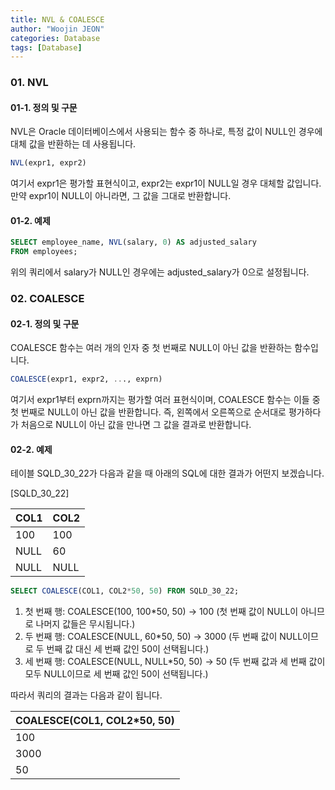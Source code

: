 ```yaml
---
title: NVL & COALESCE
author: "Woojin JEON"
categories: Database
tags: [Database]
---
```


### 01. NVL

#### 01-1. 정의 및 구문

NVL은 Oracle 데이터베이스에서 사용되는 함수 중 하나로, 특정 값이 NULL인 경우에 대체 값을 반환하는 데 사용됩니다.

```SQL
NVL(expr1, expr2)
```

여기서 expr1은 평가할 표현식이고, expr2는 expr1이 NULL일 경우 대체할 값입니다. 만약 expr1이 NULL이 아니라면, 그 값을 그대로 반환합니다.

#### 01-2. 예제

```SQL
SELECT employee_name, NVL(salary, 0) AS adjusted_salary
FROM employees;
```

위의 쿼리에서 salary가 NULL인 경우에는 adjusted_salary가 0으로 설정됩니다.

### 02. COALESCE

#### 02-1. 정의 및 구문

COALESCE 함수는 여러 개의 인자 중 첫 번째로 NULL이 아닌 값을 반환하는 함수입니다.

```SQL
COALESCE(expr1, expr2, ..., exprn)
```

여기서 expr1부터 exprn까지는 평가할 여러 표현식이며, COALESCE 함수는 이들 중 첫 번째로 NULL이 아닌 값을 반환합니다.
즉, 왼쪽에서 오른쪽으로 순서대로 평가하다가 처음으로 NULL이 아닌 값을 만나면 그 값을 결과로 반환합니다.

#### 02-2. 예제

테이블 SQLD_30_22가 다음과 같을 때 아래의 SQL에 대한 결과가 어떤지 보겠습니다.

[SQLD_30_22]

| COL1 | COL2 |
|------|------|
| 100  | 100  |
| NULL | 60   |
| NULL | NULL |

```SQL
SELECT COALESCE(COL1, COL2*50, 50) FROM SQLD_30_22;
```

1. 첫 번째 행: COALESCE(100, 100*50, 50) → 100 (첫 번째 값이 NULL이 아니므로 나머지 값들은 무시됩니다.)
2. 두 번째 행: COALESCE(NULL, 60*50, 50) → 3000 (두 번째 값이 NULL이므로 두 번째 값 대신 세 번째 값인 50이 선택됩니다.)
3. 세 번째 행: COALESCE(NULL, NULL*50, 50) → 50 (두 번째 값과 세 번째 값이 모두 NULL이므로 세 번째 값인 50이 선택됩니다.)

따라서 쿼리의 결과는 다음과 같이 됩니다.

| COALESCE(COL1, COL2*50, 50) |
|-----------------------------|
| 100                         |
| 3000                        |
| 50                          |
